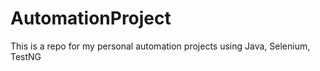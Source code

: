 # AutomationProject
 This is a repo for my personal automation projects using Java, Selenium, TestNG
